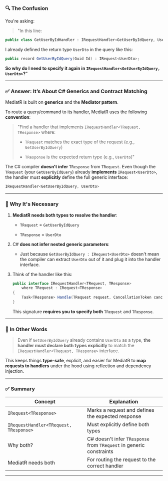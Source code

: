### 🔍 The Confusion

You're asking:

> "In this line:

```csharp
public class GetUserByIdHandler : IRequestHandler<GetUserByIdQuery, UserDto>
```

I already defined the return type `UserDto` in the query like this:

```csharp
public record GetUserByIdQuery(Guid Id) : IRequest<UserDto>;
```

**So why do I need to specify it again in `IRequestHandler<GetUserByIdQuery, UserDto>`?**"

---

### ✅ Answer: It’s About C# Generics and Contract Matching

MediatR is built on **generics** and the **Mediator pattern**.

To route a query/command to its handler, MediatR uses the following **convention**:

> "Find a handler that implements `IRequestHandler<TRequest, TResponse>` where:
> 
> - `TRequest` matches the exact type of the request (e.g., `GetUserByIdQuery`)
>     
> - `TResponse` is the expected return type (e.g., `UserDto`)"
>     

The C# compiler **doesn't infer** `TResponse` from `TRequest`. Even though the `TRequest` (your `GetUserByIdQuery`) already **implements** `IRequest<UserDto>`, the handler must **explicitly** define the full generic interface:

```csharp
IRequestHandler<GetUserByIdQuery, UserDto>
```

---

### 🧠 Why It's Necessary

1. **MediatR needs both types to resolve the handler**:
    
    - `TRequest` = `GetUserByIdQuery`
        
    - `TResponse` = `UserDto`
        
2. C# **does not infer nested generic parameters**:
    
    - Just because `GetUserByIdQuery : IRequest<UserDto>` doesn't mean the compiler can extract `UserDto` out of it and plug it into the handler interface.
        
3. Think of the handler like this:
    
    ```csharp
    public interface IRequestHandler<TRequest, TResponse>
        where TRequest : IRequest<TResponse>
    {
        Task<TResponse> Handle(TRequest request, CancellationToken cancellationToken);
    }
    ```
    
    This signature **requires you to specify both** `TRequest` and `TResponse`.
    

---

### 🔁 In Other Words

> Even if `GetUserByIdQuery` already contains `UserDto` as a type, **the handler must declare both types explicitly** to match the `IRequestHandler<TRequest, TResponse>` interface.

This keeps things **type-safe**, explicit, and easier for MediatR to **map requests to handlers** under the hood using reflection and dependency injection.

---

### ✅ Summary

|Concept|Explanation|
|---|---|
|`IRequest<TResponse>`|Marks a request and defines the expected response|
|`IRequestHandler<TRequest, TResponse>`|Must explicitly define both types|
|Why both?|C# doesn't infer `TResponse` from `TRequest` in generic constraints|
|MediatR needs both|For routing the request to the correct handler|

---
